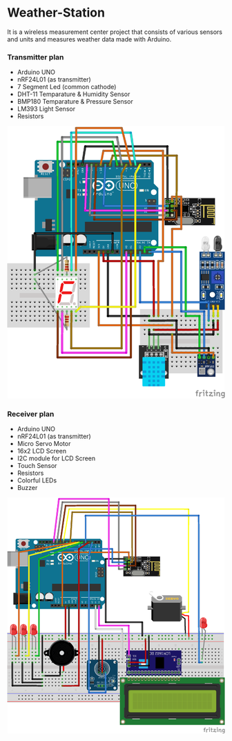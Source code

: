 # Weather-Station
It is a wireless measurement center project that consists of various sensors and units and measures weather data made with Arduino.

### Transmitter plan

- Arduino UNO
- nRF24L01 (as transmitter)
- 7 Segment Led (common cathode)
- DHT-11 Temparature & Humidity Sensor
- BMP180 Temparature & Pressure Sensor
- LM393 Light Sensor
- Resistors

<img src="https://github.com/ugurcanerdogan/Weather-Station/blob/main/verici/verici_fritzing/verici_plan.png" width="512"/>

### Receiver plan

- Arduino UNO
- nRF24L01 (as transmitter)
- Micro Servo Motor
- 16x2 LCD Screen
- I2C module for LCD Screen
- Touch Sensor
- Resistors
- Colorful LEDs
- Buzzer

<img src="https://github.com/ugurcanerdogan/Weather-Station/blob/main/alici/alici_fritzing/alici_plan2.png" width="512"/>


